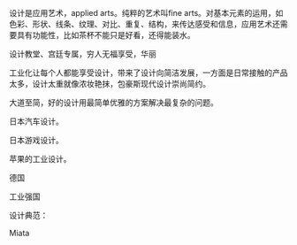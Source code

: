 设计是应用艺术，applied arts。纯粹的艺术叫fine arts。对基本元素的运用，如色彩、形状、线条、纹理、对比、重复、结构，来传达感受和信息，应用艺术还需要具有功能性，比如茶杯不能只是好看，还得能装水。

设计教堂、宫廷专属，穷人无福享受，华丽

工业化让每个人都能享受设计，带来了设计向简洁发展，一方面是日常接触的产品太多，设计太重就像浓妆艳抹，包豪斯现代设计崇尚简约。

大道至简，好的设计用最简单优雅的方案解决最复杂的问题。

日本汽车设计。

日本游戏设计。

苹果的工业设计。

德国

工业强国



设计典范：





Miata

